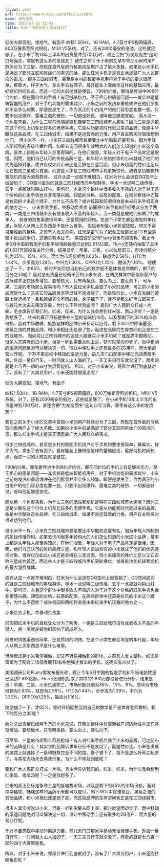 ```yaml
---
layout: post
url: https://www.huxiu.com/article/18078
name: 流光逐云
time: 2013-07-31 21:42
title: 红米：纯屌丝机？屌丝就对了
---
```

低价大屏高配，接地气，有面子 四核1.5GHz，1G RAM，4.7英寸IPS视网膜屏，800万像素背照式相机，MIUI V5系统。对了，还有2000毫安的电池，这些就足够了。在小米手机13年上半年的出货量冲到700万时，谁还会把“为发烧而生”这句口号当真，哪里有这么多的发烧友？ 我在之前关于小米的文章中曾把小米的用户群体分为了三层，而现在最外层的价格取向型用户占了绝大多数。如果说小米手机是满足了部分互联网屌丝们的需求的话，那么红米手机才是真正满足最广大人民群众的需求。 很多三四线城市，甚至是乡村的智能手机用户对于手机的要求很简单，屏幕大，样子大气，拿出手去有面子。最好能装上像微信这样的基础应用，最好待机时间长点，而这一切的大前提就是便宜。 799的价格，哪怕是传说中998的合约价，都在同价位的手机上有足够杀伤力。至于担心的质量问题——其实越是低端智能机用户，对于手机功能的需求越少，小米之前的发热和重启或许在他们那里并不会多么频繁，即便是发生了，作为真正的小白用户的他们容忍度也要一些。只要不出现爆炸、露电之类的硬伤，一切都还好说，谁叫他足够便宜呢。 而从另一个角度来看，为什么三星的低端智能机能够在三四线城市大卖呢？因为三星是少数在这个价位上机型比较多的老牌手机，它是从功能机时代就过来的品牌，像是中华酷联这些品牌，在三四线城市，如果不是运营商的力推，用户自主购买时很难想到他们。 但小米不一样，小米在三四线城市甚至要比中华酷联还要有名，因为年轻人所起到的多级传播作用。如果去询问很多年龄稍大的人们怎么知道的小米这个品牌，基本上都是从年轻人那里得知的，在他们眼里，年轻人对于电子产品肯定是很懂。因而，他们自己认可的传统品牌三星，和年轻人倍加推崇的小米就成了他们的优先选择对象，或许仅仅如此小米还是会排在三星后面，但小米超高的性价比足以让它击败三星成为首选。而这些人才是三四线城市手机更新换代，或者是功能机转智能机的最大消费群体。 或许从这一点就不难明白，红米为什么会选在QQ空间上做营销了，QQ空间面对的就是三四线城市的年轻群体，学术一点说叫二级传播，玄乎一点那就叫隔山打牛。更何况，本身这个群体中很多收入不高的人对于对于这个价格的红米手机也会非常感兴趣。超低的价格，较高的配置，在屌丝群体中还算是拉风的小米这个牌子，为什么不选呢？或许校园和网吧将会是未来红米手机现身的地方之一。 小米负责手机，中移动负责卖 前面把红米手机的目标受众分为了两类，一类是三四线城市没有或者收入不高的年轻人，另一类就是被他们影响了的成年人。 前者的销售渠道很简单，还是惯用的网络。在这个小学生都会淘宝的年代里，年轻人从网上买东西总不是什么难事。 但后者却是小米希望接触，却又不容易接触到的群体。之前有人发文章称，红米是雷军为了配合工信部发展TD有些勉强才推出的手机，这确实有点扯了。 美国调研公司Flurry曾发布报告称，截止今年6月中国的智能手机和平板电脑数量已达到2.613亿部。Flurry还随机抽取了其中的1.831万部设备进行分析，结果显示：苹果、三星、小米位居前三，市场份额分别为35%、15%、6%。而华为市场份额为2.63%，联想为2.56%，HTC为1.44%，步步高为1.39%，中兴为1.30%，OPPO为1.25%，酷派为1.16%。 随便加了一下，才65%，顿时开始回想当初自己的数学是不是体育老师教的，剩下的百分之35呢？ 而对总出货量已经两千万的小米来说，在网民群体中获取新客户的边际成本正在逐渐增加，要想做大，只有两条路，要么向上，要么向下。 可苹果、三星的市场那么容易抢吗？有人说红米手机会毁了小米的品牌，可之前小米的品牌是什么？其实它的品牌诉求早已经不是发烧了，而是性价比。小米在发展的道路上就选择了一条和魅族完全不同的路，身子铺下了，就不是那么好再立起来了。与其花大功夫去痛改形象，为什么不屌丝到底呢？ 要和广大人民群众打成一片嘛，毛主席告诉我们的。红米，红米，为什么我会想到红米饭、南瓜汤呢？一定是我想多了。 红米的真正目标是争夺三星的低端机市场，以及那剩下的35%的市场份额。面对中华酷联、魅族这样的品牌小米都可以应付，剩下35%中除诺基亚、黑莓之流的其他品牌，和小米相比还是弱了些，而这些品牌的生存空间也正是在三四线城市。 而如何让三四线城市的这些人能够买小米手机呢？就是靠中国移动。 很多人其实听说过小米，但是一听到需要从网上买，顿时就望而却步了。而中移动的渠道问题绝对可以解决这一切，谁让中移动手上还有最多的2G用户，而大量的营业厅呢。 千万不要忽视中移动的渠道力量，前几天门口那家中移动充话费赠手机，外加一量自行车，一时间就人山人海的了，一天工夫自行车就全没了，而卖的就是七八百一部的四寸大屏智能机。 所以，对于小米来说，将屌丝进行到底就对了，没有了广大屌丝用户，小米还能往哪里走呢？

低价大屏高配，接地气，有面子

四核1.5GHz，1G RAM，4.7英寸IPS视网膜屏，800万像素背照式相机，MIUI V5系统。对了，还有2000毫安的电池，这些就足够了。在小米手机13年上半年的出货量冲到700万时，谁还会把“为发烧而生”这句口号当真，哪里有这么多的发烧友？

我在之前关于小米的文章中曾把小米的用户群体分为了三层，而现在最外层的价格取向型用户占了绝大多数。如果说小米手机是满足了部分互联网屌丝们的需求的话，那么红米手机才是真正满足最广大人民群众的需求。

很多三四线城市，甚至是乡村的智能手机用户对于手机的要求很简单，屏幕大，样子大气，拿出手去有面子。最好能装上像微信这样的基础应用，最好待机时间长点，而这一切的大前提就是便宜。

799的价格，哪怕是传说中998的合约价，都在同价位的手机上有足够杀伤力。至于担心的质量问题——其实越是低端智能机用户，对于手机功能的需求越少，小米之前的发热和重启或许在他们那里并不会多么频繁，即便是发生了，作为真正的小白用户的他们容忍度也要一些。只要不出现爆炸、露电之类的硬伤，一切都还好说，谁叫他足够便宜呢。

而从另一个角度来看，为什么三星的低端智能机能够在三四线城市大卖呢？因为三星是少数在这个价位上机型比较多的老牌手机，它是从功能机时代就过来的品牌，像是中华酷联这些品牌，在三四线城市，如果不是运营商的力推，用户自主购买时很难想到他们。

但小米不一样，小米在三四线城市甚至要比中华酷联还要有名，因为年轻人所起到的多级传播作用。如果去询问很多年龄稍大的人们怎么知道的小米这个品牌，基本上都是从年轻人那里得知的，在他们眼里，年轻人对于电子产品肯定是很懂。因而，他们自己认可的传统品牌三星，和年轻人倍加推崇的小米就成了他们的优先选择对象，或许仅仅如此小米还是会排在三星后面，但小米超高的性价比足以让它击败三星成为首选。而这些人才是三四线城市手机更新换代，或者是功能机转智能机的最大消费群体。

或许从这一点就不难明白，红米为什么会选在QQ空间上做营销了，QQ空间面对的就是三四线城市的年轻群体，学术一点说叫二级传播，玄乎一点那就叫隔山打牛。更何况，本身这个群体中很多收入不高的人对于对于这个价格的红米手机也会非常感兴趣。超低的价格，较高的配置，在屌丝群体中还算是拉风的小米这个牌子，为什么不选呢？或许校园和网吧将会是未来红米手机现身的地方之一。

小米负责手机，中移动负责卖

前面把红米手机的目标受众分为了两类，一类是三四线城市没有或者收入不高的年轻人，另一类就是被他们影响了的成年人。

前者的销售渠道很简单，还是惯用的网络。在这个小学生都会淘宝的年代里，年轻人从网上买东西总不是什么难事。

但后者却是小米希望接触，却又不容易接触到的群体。之前有人发文章称，红米是雷军为了配合工信部发展TD有些勉强才推出的手机，这确实有点扯了。

美国调研公司Flurry曾发布报告称，截止今年6月中国的智能手机和平板电脑数量已达到2.613亿部。Flurry还随机抽取了其中的1.831万部设备进行分析，结果显示：苹果、三星、小米位居前三，市场份额分别为35%、15%、6%。而华为市场份额为2.63%，联想为2.56%，HTC为1.44%，步步高为1.39%，中兴为1.30%，OPPO为1.25%，酷派为1.16%。

随便加了一下，才65%，顿时开始回想当初自己的数学是不是体育老师教的，剩下的百分之35呢？

而对总出货量已经两千万的小米来说，在网民群体中获取新客户的边际成本正在逐渐增加，要想做大，只有两条路，要么向上，要么向下。

可苹果、三星的市场那么容易抢吗？有人说红米手机会毁了小米的品牌，可之前小米的品牌是什么？其实它的品牌诉求早已经不是发烧了，而是性价比。小米在发展的道路上就选择了一条和魅族完全不同的路，身子铺下了，就不是那么好再立起来了。与其花大功夫去痛改形象，为什么不屌丝到底呢？

要和广大人民群众打成一片嘛，毛主席告诉我们的。红米，红米，为什么我会想到红米饭、南瓜汤呢？一定是我想多了。

红米的真正目标是争夺三星的低端机市场，以及那剩下的35%的市场份额。面对中华酷联、魅族这样的品牌小米都可以应付，剩下35%中除诺基亚、黑莓之流的其他品牌，和小米相比还是弱了些，而这些品牌的生存空间也正是在三四线城市。

很多人其实听说过小米，但是一听到需要从网上买，顿时就望而却步了。而中移动的渠道问题绝对可以解决这一切，谁让中移动手上还有最多的2G用户，而大量的营业厅呢。

千万不要忽视中移动的渠道力量，前几天门口那家中移动充话费赠手机，外加一量自行车，一时间就人山人海的了，一天工夫自行车就全没了，而卖的就是七八百一部的四寸大屏智能机。

所以，对于小米来说，将屌丝进行到底就对了，没有了广大屌丝用户，小米还能往哪里走呢？

